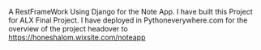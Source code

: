 A RestFrameWork Using Django for the Note App.
I have built this Project for ALX Final Project.
I have deployed in Pythoneverywhere.com
for the overview of the project headover to https://honeshalom.wixsite.com/noteapp
